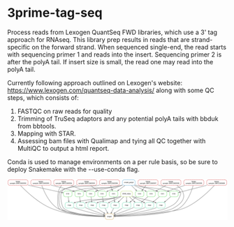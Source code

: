 # 3prime-tag-seq


Process reads from Lexogen QuantSeq FWD libraries, which use a 3' tag approach for RNAseq. This library prep results in reads that  are strand-specific on the forward strand. When sequenced single-end, the read starts with sequencing primer 1 and reads into the insert. Sequencing primer 2 is after the polyA tail. If insert size is small, the read one may read into the polyA tail. 

Currently following approach outlined on Lexogen's website: https://www.lexogen.com/quantseq-data-analysis/
along with some QC steps, which consists of:
1. FASTQC on raw reads for quality
2. Trimming of TruSeq adaptors and any potential polyA tails with bbduk from bbtools.
3. Mapping with STAR.
4. Assessing bam files with Qualimap and tying all QC together with MultiQC to output a html report. 

Conda is used to manage environments on a per rule basis, so be sure to deploy Snakemake with the --use-conda flag. 

![DAG](https://github.com/JamieCFreeman/3prime-tag-seq/blob/main/README_files/3prime-tag-seg.svg?raw=true)

